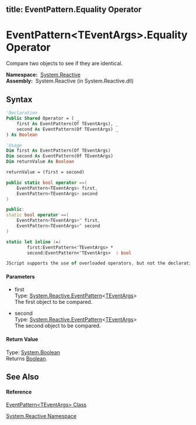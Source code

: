 title: EventPattern<TEventArgs>.Equality Operator
---
# EventPattern\<TEventArgs\>.Equality Operator

Compare two objects to see if they are identical.

**Namespace:**  [System.Reactive](System.Reactive/System.Reactive)  
**Assembly:**  System.Reactive (in System.Reactive.dll)

## Syntax

```vb
'Declaration
Public Shared Operator = ( _
    first As EventPattern(Of TEventArgs), _
    second As EventPattern(Of TEventArgs) _
) As Boolean
```

```vb
'Usage
Dim first As EventPattern(Of TEventArgs)
Dim second As EventPattern(Of TEventArgs)
Dim returnValue As Boolean

returnValue = (first = second)
```

```csharp
public static bool operator ==(
    EventPattern<TEventArgs> first,
    EventPattern<TEventArgs> second
)
```

```c++
public:
static bool operator ==(
    EventPattern<TEventArgs>^ first, 
    EventPattern<TEventArgs>^ second
)
```

```fsharp
static let inline (=)
        first:EventPattern<'TEventArgs> * 
        second:EventPattern<'TEventArgs>  : bool
```

```javascript
JScript supports the use of overloaded operators, but not the declaration of new ones.
```

#### Parameters

- first  
  Type: [System.Reactive.EventPattern](EventPattern/EventPattern(TEventArgs))\<[TEventArgs](EventPattern/EventPattern(TEventArgs))\>  
  The first object to be compared.

- second  
  Type: [System.Reactive.EventPattern](EventPattern/EventPattern(TEventArgs))\<[TEventArgs](EventPattern/EventPattern(TEventArgs))\>  
  The second object to be compared.

#### Return Value

Type: [System.Boolean](https://msdn.microsoft.com/en-us/library/a28wyd50)  
Returns [Boolean](https://msdn.microsoft.com/en-us/library/a28wyd50).

## See Also

#### Reference

[EventPattern\<TEventArgs\> Class](EventPattern/EventPattern(TEventArgs))

[System.Reactive Namespace](System.Reactive/System.Reactive)






